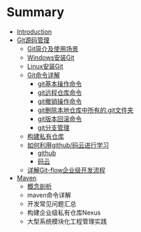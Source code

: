 # Summary

* [Introduction](README.md)
* [Git源码管理](gityuan-ma-guan-li.md)
  * [Git简介及使用场景](gityuan-ma-guan-li/gitshi-yong-chang-jing.md)
  * [Windows安装Git](gityuan-ma-guan-li/windowsan-zhuang-git.md)
  * [Linux安装Git](gityuan-ma-guan-li/linuxan-zhuang-git.md)
  * [Git命令详解](gityuan-ma-guan-li/gitming-ling-xiang-jie.md)
    * [git基本操作命令](gityuan-ma-guan-li/gitming-ling-xiang-jie/gitji-ben-cao-zuo-ming-ling.md)
    * [git远程仓库命令](gityuan-ma-guan-li/gitming-ling-xiang-jie/gityuan-cheng-cang-ku-ming-ling.md)
    * [git撤销操作命令](gityuan-ma-guan-li/gitming-ling-xiang-jie/gitche-xiao-cao-zuo-ming-ling.md)
    * [git删除本地仓库中所有的.git文件夹](gityuan-ma-guan-li/gitming-ling-xiang-jie/gitshan-chu-ben-di-cang-ku-zhong-suo-you-7684-git-wen-jian-jia.md)
    * [git版本回滚命令](gityuan-ma-guan-li/gitming-ling-xiang-jie/git-ban-ben-hui-gun-ming-ling.md)
    * [git分支管理](gityuan-ma-guan-li/gitming-ling-xiang-jie/gitfen-zhi-guan-li.md)
  * [构建私有仓库](gityuan-ma-guan-li/gou-jian-si-you-cang-ku.md)
  * [如何利用github/码云进行学习](gityuan-ma-guan-li/ru-he-li-yong-github-ma-yun-jin-xing-xue-xi.md)
    * [github](gityuan-ma-guan-li/ru-he-li-yong-github-ma-yun-jin-xing-xue-xi/github.md)
    * [码云](gityuan-ma-guan-li/ru-he-li-yong-github-ma-yun-jin-xing-xue-xi/ma-yun.md)
  * [详解Git-flow企业级开发流程](gityuan-ma-guan-li/xiang-jie-git-flow-qi-ye-ji-kai-fa-liu-cheng.md)
* [Maven](maven.md)
  * [概念剖析](maven/gai-nian-pou-xi.md)
  * maven命令详解
  * 开发常见问题汇总
  * 构建企业级私有仓库Nexus
  * 大型系统模块化工程管理实践

